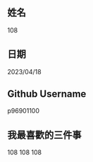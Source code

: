 姓名
----
108

日期
----
2023/04/18

Github Username
---------------
p96901100

我最喜歡的三件事
---------------
108 108 108